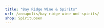 ```yaml
---
title: "Bay Ridge Wine & Spirits"
url: /annapolis/bay-ridge-wine-und-spirits/
shop: Spirituosen
---
```

